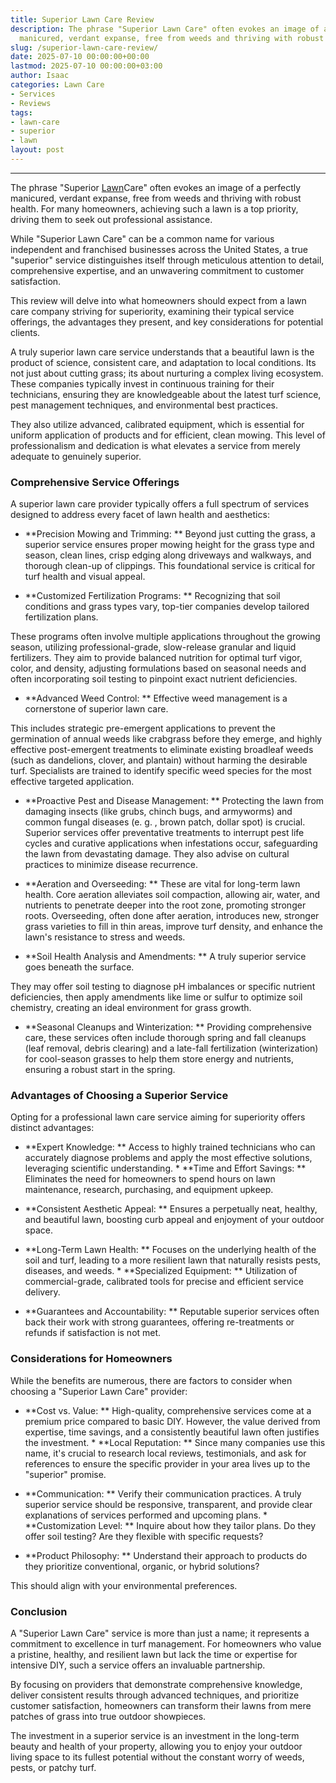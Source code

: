 ```yaml
---
title: Superior Lawn Care Review
description: The phrase "Superior Lawn Care" often evokes an image of a perfectly
  manicured, verdant expanse, free from weeds and thriving with robust health.
slug: /superior-lawn-care-review/
date: 2025-07-10 00:00:00+00:00
lastmod: 2025-07-10 00:00:00+03:00
author: Isaac
categories: Lawn Care
- Services
- Reviews
tags:
- lawn-care
- superior
- lawn
layout: post
---
```

---

The phrase "Superior [Lawn](https://pestpolicy.com/10-essential-lawn-and-garden-tools-for-fall/)Care" often evokes an image of a perfectly manicured, verdant expanse, free from weeds and thriving with robust health. For many homeowners, achieving such a lawn is a top priority, driving them to seek out professional assistance.

While "Superior Lawn Care" can be a common name for various independent and franchised businesses across the United States, a true "superior" service distinguishes itself through meticulous attention to detail, comprehensive expertise, and an unwavering commitment to customer satisfaction.

This review will delve into what homeowners should expect from a lawn care company striving for superiority, examining their typical service offerings, the advantages they present, and key considerations for potential clients.

A truly superior lawn care service understands that a beautiful lawn is the product of science, consistent care, and adaptation to local conditions. Its not just about cutting grass; its about nurturing a complex living ecosystem. These companies typically invest in continuous training for their technicians, ensuring they are knowledgeable about the latest turf science, pest management techniques, and environmental best practices.

They also utilize advanced, calibrated equipment, which is essential for uniform application of products and for efficient, clean mowing. This level of professionalism and dedication is what elevates a service from merely adequate to genuinely superior.

###  Comprehensive Service Offerings

A superior lawn care provider typically offers a full spectrum of services designed to address every facet of lawn health and aesthetics:

* **Precision Mowing and Trimming: ** Beyond just cutting the grass, a superior service ensures proper mowing height for the grass type and season, clean lines, crisp edging along driveways and walkways, and thorough clean-up of clippings. This foundational service is critical for turf health and visual appeal.

* **Customized Fertilization Programs: ** Recognizing that soil conditions and grass types vary, top-tier companies develop tailored fertilization plans.

These programs often involve multiple applications throughout the growing season, utilizing professional-grade, slow-release granular and liquid fertilizers. They aim to provide balanced nutrition for optimal turf vigor, color, and density, adjusting formulations based on seasonal needs and often incorporating soil testing to pinpoint exact nutrient deficiencies.

* **Advanced Weed Control: ** Effective weed management is a cornerstone of superior lawn care.

This includes strategic pre-emergent applications to prevent the germination of annual weeds like crabgrass before they emerge, and highly effective post-emergent treatments to eliminate existing broadleaf weeds (such as dandelions, clover, and plantain) without harming the desirable turf. Specialists are trained to identify specific weed species for the most effective targeted application.

* **Proactive Pest and Disease Management: ** Protecting the lawn from damaging insects (like grubs, chinch bugs, and armyworms) and common fungal diseases (e. g. , brown patch, dollar spot) is crucial. Superior services offer preventative treatments to interrupt pest life cycles and curative applications when infestations occur, safeguarding the lawn from devastating damage. They also advise on cultural practices to minimize disease recurrence.

* **Aeration and Overseeding: ** These are vital for long-term lawn health. Core aeration alleviates soil compaction, allowing air, water, and nutrients to penetrate deeper into the root zone, promoting stronger roots. Overseeding, often done after aeration, introduces new, stronger grass varieties to fill in thin areas, improve turf density, and enhance the lawn's resistance to stress and weeds.

* **Soil Health Analysis and Amendments: ** A truly superior service goes beneath the surface.

They may offer soil testing to diagnose pH imbalances or specific nutrient deficiencies, then apply amendments like lime or sulfur to optimize soil chemistry, creating an ideal environment for grass growth.

* **Seasonal Cleanups and Winterization: ** Providing comprehensive care, these services often include thorough spring and fall cleanups (leaf removal, debris clearing) and a late-fall fertilization (winterization) for cool-season grasses to help them store energy and nutrients, ensuring a robust start in the spring.

###  Advantages of Choosing a Superior Service

Opting for a professional lawn care service aiming for superiority offers distinct advantages:

* **Expert Knowledge: ** Access to highly trained technicians who can accurately diagnose problems and apply the most effective solutions, leveraging scientific understanding. * **Time and Effort Savings: ** Eliminates the need for homeowners to spend hours on lawn maintenance, research, purchasing, and equipment upkeep.

* **Consistent Aesthetic Appeal: ** Ensures a perpetually neat, healthy, and beautiful lawn, boosting curb appeal and enjoyment of your outdoor space.

* **Long-Term Lawn Health: ** Focuses on the underlying health of the soil and turf, leading to a more resilient lawn that naturally resists pests, diseases, and weeds. * **Specialized Equipment: ** Utilization of commercial-grade, calibrated tools for precise and efficient service delivery.

* **Guarantees and Accountability: ** Reputable superior services often back their work with strong guarantees, offering re-treatments or refunds if satisfaction is not met.

###  Considerations for Homeowners

While the benefits are numerous, there are factors to consider when choosing a "Superior Lawn Care" provider:

* **Cost vs. Value: ** High-quality, comprehensive services come at a premium price compared to basic DIY. However, the value derived from expertise, time savings, and a consistently beautiful lawn often justifies the investment. * **Local Reputation: ** Since many companies use this name, it's crucial to research local reviews, testimonials, and ask for references to ensure the specific provider in your area lives up to the "superior" promise.

* **Communication: ** Verify their communication practices. A truly superior service should be responsive, transparent, and provide clear explanations of services performed and upcoming plans. * **Customization Level: ** Inquire about how they tailor plans. Do they offer soil testing? Are they flexible with specific requests?

* **Product Philosophy: ** Understand their approach to products do they prioritize conventional, organic, or hybrid solutions?

This should align with your environmental preferences.

###  Conclusion

A "Superior Lawn Care" service is more than just a name; it represents a commitment to excellence in turf management. For homeowners who value a pristine, healthy, and resilient lawn but lack the time or expertise for intensive DIY, such a service offers an invaluable partnership.

By focusing on providers that demonstrate comprehensive knowledge, deliver consistent results through advanced techniques, and prioritize customer satisfaction, homeowners can transform their lawns from mere patches of grass into true outdoor showpieces.

The investment in a superior service is an investment in the long-term beauty and health of your property, allowing you to enjoy your outdoor living space to its fullest potential without the constant worry of weeds, pests, or patchy turf.